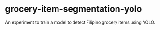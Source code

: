 # grocery-item-segmentation-yolo
An experiment to train a model to detect Filipino grocery items using YOLO.
